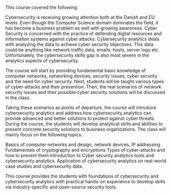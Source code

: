 This course covered the following:

Cybersecurity is receiving growing attention both at the Danish and EU levels. Even though the Computer Science domain dominates the field, it has become a business problem as well with growing awareness. Cyber Security is concerned with the practice of defending digital resources and information systems against cyber attacks. Cybersecurity analytics deals with analyzing the data to achieve cyber security objectives. This data could be anything like network traffic data, emails, hosts, server logs etc. Unfortunately, the cybersecurity skills gap is also most severe in the analytics aspects of cybersecurity.

The course will start by providing fundamental basic knowledge of computer networks, networking devices, security issues, cyber security and the need for cyber security. Next, students will be taught various types of cyber-attacks and their prevention. Then, the real scenarios of network security issues and their possible cyber security solutions will be discussed in the class. 

Taking these scenarios as points of departure, the course will introduce cybersecurity analytics and address how cybersecurity analytics can provide advanced and better solutions to protect against cyber threats. During the course, the students will develop analytical skills and abilities to present concrete security solutions to business organizations. The class will mainly focus on the following topics.

Basics of computer networks and design, network devices, IP addressing 
Fundamentals of cryptography and encryptions 
Types of cyber-attacks and how to prevent them
Introduction to Cyber security analytics tools and cybersecurity analytics. 
Application of cybersecurity analytics on real-world case studies and cybersecurity data.
 
This course provides the students with foundations of cybersecurity and cybersecurity analytics with practical hands-on experience to develop skills via industry-specific and open-source security tools. 
